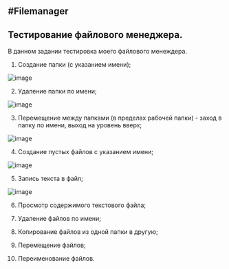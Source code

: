 #Filemanager
---
## Тестирование файлового менеджера.

В данном задании тестировка моего файлового менеждера.
1. Создание папки (с указанием имени);

![image](https://user-images.githubusercontent.com/76559002/146910979-5a772ac1-3481-47bb-ada7-4a10249f308d.png)


2. Удаление папки по имени;

![image](https://user-images.githubusercontent.com/76559002/146911010-982730a2-cc1e-4708-9a16-e84645a9ae70.png)



3. Перемещение между папками (в пределах рабочей папки) - заход в
папку по имени, выход на уровень вверх;

![image](https://user-images.githubusercontent.com/76559002/146911073-85205c9e-8c84-4105-95e8-dc1f7f8c47a8.png)

4. Создание пустых файлов с указанием имени;

![image](https://user-images.githubusercontent.com/76559002/146911168-f1a17247-d98c-4a59-8c4f-abd92650f2a8.png)

5. Запись текста в файл;

![image](https://user-images.githubusercontent.com/76559002/146911212-7476bf33-6d0f-4ae5-a149-a28619661771.png)

6. Просмотр содержимого текстового файла;

7. Удаление файлов по имени;

8. Копирование файлов из одной папки в другую;

9. Перемещение файлов;

10. Переименование файлов.

